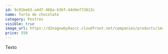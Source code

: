 ```yaml
---
id: 9c91be63-a4d7-466a-b36f-44d4ef73813c
name: Torta de chocolate
category: Postres
visible: true
image_url: https://d2nagnwby8accc.cloudfront.net/companies/products/images/800/e9a1e3db-83d3-44bd-87b1-3543f73b377f.jpg
price: 550
---
```


Texto
